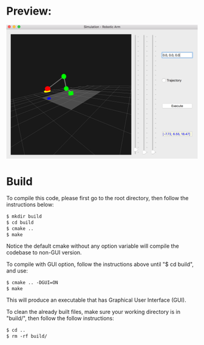 # Preview:
![Preview of simulation's GUI](https://github.com/Pintrue/Simulation/blob/master/rendersteps.png)

# Build
To compile this code, please first go to the root directory, then follow the instructions below:

	$ mkdir build
	$ cd build
	$ cmake ..
	$ make


Notice the default cmake without any option variable will compile the codebase to non-GUI version.

To compile with GUI option, follow the instructions above until "$ cd build", and use:

	$ cmake .. -DGUI=ON
	$ make

This will produce an executable that has Graphical User Interface (GUI).


To clean the already built files, make sure your working directory is in "build/", then follow the follow instructions:

	$ cd ..
	$ rm -rf build/



